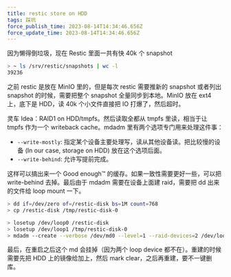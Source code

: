 ```yaml
---
title: restic store on HDD
tags: 踩坑
force_publish_time: 2023-08-14T14:34:46.656Z
force_update_time: 2023-08-14T14:34:46.656Z
---
```


因为懒得倒垃圾，现在 Restic 里面一共有快 40k 个 snapshot

```bash
> ~ ls /srv/restic/snapshots | wc -l
39236
```

之前 restic 是放在 MinIO 里的，但是每次 restic 需要推新的 snapshot 或者列出 snapshot 的时候，需要把整个 snapshot 全量同步到本地。MinIO 放在 ext4 上，底下是 HDD，读 40k 个小文件直接把 IO 打爆了，然后超时。

灵车 Idea：RAID1 on HDD/tmpfs。然后读取全都从 tmpfs 里读，相当于让 tmpfs 作为一个 writeback cache。mdadm 里有两个选项专门用来处理这件事：

- `--write-mostly`: 指定某个设备主要处理写，读从其他设备读。把比较慢的设备 (In our case, storage on HDD) 放在这个选项后面。
- `--write-behind`: 允许写提前完成。

这样可以搞出来一个 Good enough™ 的缓存。如果一致性需要更好一些，可以把 write-behind 去掉。最后由于 mdadm 需要在设备上面建 raid，需要把 dd 出来的文件给 loop mount 一下。

```bash
> dd if=/dev/zero of=/restic-disk bs=1M count=768
> cp /restic-disk /tmp/restic-disk-0

> losetup /dev/loop0 /restic-disk
> losetup /dev/loop1 /tmp/restic-disk-0
> mdadm --create --verbose /dev/md0 --level=1 --raid-devices=2 /dev/loop1 --write-mostly /dev/loop0 --write-behind=256 --bitmap=internal
```

最后，在重启之后这个 md 会挂掉（因为两个 loop device 都不在）。重建的时候需要先把 HDD 上的镜像给加上，然后 mark clear，之后再重建，要不一键删库。
